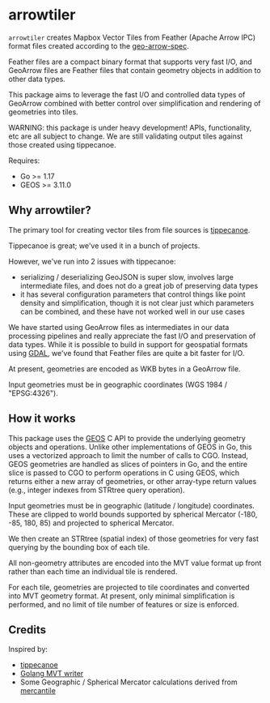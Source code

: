 # arrowtiler

`arrowtiler` creates Mapbox Vector Tiles from Feather (Apache Arrow IPC) format
files created according to the
[geo-arrow-spec](https://github.com/geopandas/geo-arrow-spec).

Feather files are a compact binary format that supports very fast I/O, and
GeoArrow files are Feather files that contain geometry objects in addition to
other data types.

This package aims to leverage the fast I/O and controlled data types of GeoArrow
combined with better control over simplification and rendering of geometries into
tiles.

WARNING: this package is under heavy development! APIs, functionality, etc are
all subject to change. We are still validating output tiles against those
created using tippecanoe.

Requires:

-   Go >= 1.17
-   GEOS >= 3.11.0

## Why arrowtiler?

The primary tool for creating vector tiles from file sources is
[tippecanoe](https://github.com/mapbox/tippecanoe).

Tippecanoe is great; we've used it in a bunch of projects.

However, we've run into 2 issues with tippecanoe:

-   serializing / deserializing GeoJSON is super slow, involves large
    intermediate files, and does not do a great job of preserving data types
-   it has several configuration parameters that control things like point
    density and simplification, though it is not clear just which parameters can
    be combined, and these have not worked well in our use cases

We have started using GeoArrow files as intermediates in our data processing
pipelines and really appreciate the fast I/O and preservation of data types.
While it is possible to build in support for geospatial formats using
[GDAL](https://gdal.org/), we've found that Feather files are quite a bit faster
for I/O.

At present, geometries are encoded as WKB bytes in a GeoArrow file.

Input geometries must be in geographic coordinates (WGS 1984 / "EPSG:4326").

## How it works

This package uses the [GEOS](http://libgeos.org/) C API to provide the
underlying geometry objects and operations. Unlike other implementations of
GEOS in Go, this uses a vectorized approach to limit the number of calls to CGO.
Instead, GEOS geometries are handled as slices of pointers in Go, and the entire
slice is passed to CGO to perform operations in C using GEOS, which returns
either a new array of geometries, or other array-type return values (e.g.,
integer indexes from STRtree query operation).

Input geometries must be in geographic (latitude / longitude) coordinates.
These are clipped to world bounds supported by spherical Mercator (-180, -85,
180, 85) and projected to spherical Mercator.

We then create an STRtree (spatial index) of those geometries for very fast
querying by the bounding box of each tile.

All non-geometry attributes are encoded into the MVT value format up front
rather than each time an individual tile is rendered.

For each tile, geometries are projected to tile coordinates and converted into
MVT geometry format. At present, only minimal simplification is performed, and
no limit of tile number of features or size is enforced.

## Credits

Inspired by:

-   [tippecanoe](https://github.com/mapbox/tippecanoe)
-   [Golang MVT writer](https://github.com/tidwall/mvt)
-   Some Geographic / Spherical Mercator calculations derived from [mercantile](https://github.com/mapbox/mercantile)
